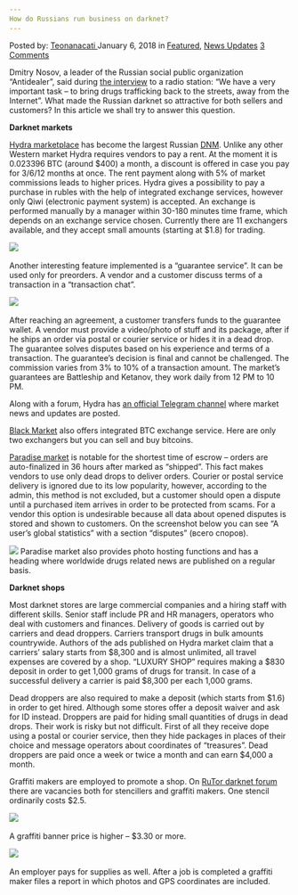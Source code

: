 ```yaml
---
How do Russians run business on darknet?
---
```

<article class="post-listing post-24294 post type-post status-publish format-standard has-post-thumbnail hentry 
 tag-business tag-darknet tag-run tag-russians">
<div class="post-inner">
<span>Posted by: <a href="https://www.deepdotweb.com/author/teonanacati/" title="">Teonanacati </a></span>
<span>January 6, 2018</span>
<span>in <a href="https://www.deepdotweb.com/category/deepdot-news/" rel="category tag">Featured</a>, <a href="https://www.deepdotweb.com/category/news-updates/" rel="category tag">News Updates</a></span>
<span><a href="https://www.deepdotweb.com/2018/01/06/russians-run-business-darknet/#comments">3 Comments</a></span>


<p>Dmitry Nosov, a leader of the Russian social public organization &#8220;Antidealer&#8221;, said during <a href="https://lenta.ru/news/2017/09/20/narko/">the interview</a> to a radio station: &#8220;We have a very important task &#8211; to bring drugs trafficking back to the streets, away from the Internet&#8221;. What made the Russian darknet so attractive for both sellers and customers? In this article we shall try to answer this question.</p>
<p><strong>Darknet markets</strong></p>
<p><a href="https://www.deepdotweb.com/marketplace-directory/listing/hydra-russian/">Hydra marketplace</a> has become the largest Russian <a href="https://www.deepdotweb.com/dark-net-market-comparison-chart/">DNM</a>. Unlike any other Western market Hydra requires vendors to pay a rent. At the moment it is 0.023396 BTC (around $400) a month, a discount is offered in case you pay for 3/6/12 months at once. The rent payment along with 5% of market commissions leads to higher prices. Hydra gives a possibility to pay a purchase in rubles with the help of integrated exchange services, however only Qiwi (electronic payment system) is accepted. An exchange is performed manually by a manager within 30-180 minutes time frame, which depends on an exchange service chosen. Currently there are 11 exchangers available, and they accept small amounts (starting at $1.8) for trading.</p>
<p><img class="wp-image-24297" src="/imgs/2018/01/word-image-11.png" srcset="/imgs/2018/01/word-image-11.png 938w, /imgs/2018/01/word-image-11-300x140.png 300w" sizes="(max-width: 938px) 100vw, 938px" /></p>
<p>Another interesting feature implemented is a &#8220;guarantee service&#8221;. It can be used only for preorders. A vendor and a customer discuss terms of a transaction in a &#8220;transaction chat&#8221;.</p>
<p><img class="wp-image-24298" src="/imgs/2018/01/word-image-12.png" srcset="/imgs/2018/01/word-image-12.png 749w, /imgs/2018/01/word-image-12-300x127.png 300w" sizes="(max-width: 749px) 100vw, 749px" /></p>
<p>After reaching an agreement, a customer transfers funds to the guarantee wallet. A vendor must provide a video/photo of stuff and its package, after if he ships an order via postal or courier service or hides it in a dead drop. The guarantee solves disputes based on his experience and terms of a transaction. The guarantee&#8217;s decision is final and cannot be challenged. The commission varies from 3% to 10% of a transaction amount. The market&#8217;s guarantees are Battleship and Ketanov, they work daily from 12 PM to 10 PM.</p>
<p>Along with a forum, Hydra has <a href="http://t.me/hydraoniondeep">an official Telegram channel</a> where market news and updates are posted.</p>
<p><a href="http://blackmartihc5de5.onion">Black Market</a> also offers integrated BTC exchange service. Here are only two exchangers but you can sell and buy bitcoins.</p>
<p><a href="http://paradisejqbeybgh.onion">Paradise market</a> is notable for the shortest time of escrow &#8211; orders are auto-finalized in 36 hours after marked as &#8220;shipped&#8221;. This fact makes vendors to use only dead drops to deliver orders. Courier or postal service delivery is ignored due to its low popularity, however, according to the admin, this method is not excluded, but a customer should open a dispute until a purchased item arrives in order to be protected from scams. For a vendor this option is undesirable because all data about opened disputes is stored and shown to customers. On the screenshot below you can see &#8220;A user&#8217;s global statistics&#8221; with a section &#8220;disputes&#8221; (всего споров).</p>
<p><img class="wp-image-24299" src="/imgs/2018/01/word-image-13.png" srcset="/imgs/2018/01/word-image-13.png 798w, /imgs/2018/01/word-image-13-300x194.png 300w" sizes="(max-width: 798px) 100vw, 798px" /> Paradise market also provides photo hosting functions and has a heading where worldwide drugs related news are published on a regular basis.</p>
<p><strong>Darknet shops</strong></p>
<p>Most darknet stores are large commercial companies and a hiring staff with different skills. Senior staff include PR and HR managers, operators who deal with customers and finances. Delivery of goods is carried out by carriers and dead droppers. Carriers transport drugs in bulk amounts countrywide. Authors of the ads published on Hydra market claim that a carriers&#8217; salary starts from $8,300 and is almost unlimited, all travel expenses are covered by a shop. &#8220;LUXURY SHOP&#8221; requires making a $830 deposit in order to get 1,000 grams of drugs for transit. In case of a successful delivery a carrier is paid $8,300 per each 1,000 grams.</p>
<p><a id="post-24294-_gjdgxs"></a> Dead droppers are also required to make a deposit (which starts from $1.6) in order to get hired. Although some stores offer a deposit waiver and ask for ID instead. Droppers are paid for hiding small quantities of drugs in dead drops. Their work is risky but not difficult. First of all they receive dope using a postal or courier service, then they hide packages in places of their choice and message operators about coordinates of &#8220;treasures&#8221;. Dead droppers are paid once a week or twice a month and can earn $4,000 a month.</p>
<p>Graffiti makers are employed to promote a shop. On <a href="https://www.deepdotweb.com/marketplace-directory/listing/rutor/">RuTor darknet forum</a> there are vacancies both for stencillers and graffiti makers. One stencil ordinarily costs $2.5.</p>
<p><img class="wp-image-24301" src="/imgs/2018/01/word-image-14.png" srcset="/imgs/2018/01/word-image-14.png 444w, /imgs/2018/01/word-image-14-295x300.png 295w, /imgs/2018/01/word-image-14-55x55.png 55w, /imgs/2018/01/word-image-14-50x50.png 50w" sizes="(max-width: 444px) 100vw, 444px" /></p>
<p>A graffiti banner price is higher &#8211; $3.30 or more.</p>
<p><img class="wp-image-24302" src="/imgs/2018/01/word-image-15.png" srcset="/imgs/2018/01/word-image-15.png 738w, /imgs/2018/01/word-image-15-300x191.png 300w" sizes="(max-width: 738px) 100vw, 738px" /></p>
<p>An employer pays for supplies as well. After a job is completed a graffiti maker files a report in which photos and GPS coordinates are included.</p>
</div>
<span style="display:none"><a href="https://www.deepdotweb.com/tag/business/" rel="tag">business</a> <a href="https://www.deepdotweb.com/tag/darknet/" rel="tag">darknet</a> <a href="https://www.deepdotweb.com/tag/run/" rel="tag">run</a> <a href="https://www.deepdotweb.com/tag/russians/" rel="tag">russians</a></span> <span style="display:none" class="updated">2018-01-06</span>
<div style="display:none" class="vcard author" itemprop="author" itemscope itemtype="http://schema.org/Person"><strong class="fn" itemprop="name"><a href="https://www.deepdotweb.com/author/teonanacati/" title="Posts by Teonanacati" rel="author">Teonanacati</a></strong></div>
</div>
</article>

